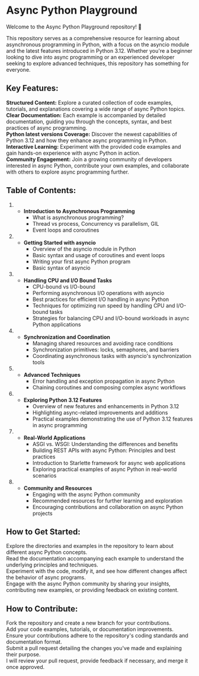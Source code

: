 # Async Python Playground

Welcome to the Async Python Playground repository! 🚀

This repository serves as a comprehensive resource for learning about asynchronous programming in Python, with a focus on the asyncio module and the latest features introduced in Python 3.12. Whether you're a beginner looking to dive into async programming or an experienced developer seeking to explore advanced techniques, this repository has something for everyone.

## Key Features:

**Structured Content:** Explore a curated collection of code examples, tutorials, and explanations covering a wide range of async Python topics.<br />
**Clear Documentation:** Each example is accompanied by detailed documentation, guiding you through the concepts, syntax, and best practices of async programming.<br />
**Python latest versions Coverage:** Discover the newest capabilities of Python 3.12 and how they enhance async programming in Python.<br />
**Interactive Learning:** Experiment with the provided code examples and gain hands-on experience with async Python in action.<br />
**Community Engagement:** Join a growing community of developers interested in async Python, contribute your own examples, and collaborate with others to explore async programming further.<br />
## Table of Contents:

1. * **Introduction to Asynchronous Programming**
     - What is asynchronous programming?
     - Thread vs process, Concurrency vs parallelism, GIL
     - Event loops and coroutines

2. * **Getting Started with asyncio**
     - Overview of the asyncio module in Python
     - Basic syntax and usage of coroutines and event loops
     - Writing your first async Python program
     - Basic syntax of asyncio

3. * **Handling CPU and I/O Bound Tasks**
     - CPU-bound vs I/O-bound
     - Performing asynchronous I/O operations with asyncio
     - Best practices for efficient I/O handling in async Python
     - Techniques for optimizing run speed by handling CPU and I/O-bound tasks
     - Strategies for balancing CPU and I/O-bound workloads in async Python applications

4. * **Synchronization and Coordination**
     - Managing shared resources and avoiding race conditions
     - Synchronization primitives: locks, semaphores, and barriers
     - Coordinating asynchronous tasks with asyncio's synchronization tools

5. * **Advanced Techniques**
     - Error handling and exception propagation in async Python
     - Chaining coroutines and composing complex async workflows
       
6. * **Exploring Python 3.12 Features**
     - Overview of new features and enhancements in Python 3.12
     - Highlighting async-related improvements and additions
     - Practical examples demonstrating the use of Python 3.12 features in async programming

7.  * **Real-World Applications**
      - ASGI vs. WSGI: Understanding the differences and benefits
      - Building REST APIs with async Python: Principles and best practices
      - Introduction to Starlette framework for async web applications
      - Exploring practical examples of async Python in real-world scenarios

8. * **Community and Resources**
      - Engaging with the async Python community
      - Recommended resources for further learning and exploration
      - Encouraging contributions and collaboration on async Python projects

## How to Get Started:

Explore the directories and examples in the repository to learn about different async Python concepts. <br />
Read the documentation accompanying each example to understand the underlying principles and techniques. <br />
Experiment with the code, modify it, and see how different changes affect the behavior of async programs. <br />
Engage with the async Python community by sharing your insights, contributing new examples, or providing feedback on existing content. <br />

## How to Contribute:

Fork the repository and create a new branch for your contributions. <br />
Add your code examples, tutorials, or documentation improvements. <br />
Ensure your contributions adhere to the repository's coding standards and documentation format. <br />
Submit a pull request detailing the changes you've made and explaining their purpose. <br />
I will review your pull request, provide feedback if necessary, and merge it once approved. <br />
